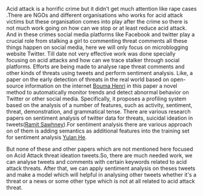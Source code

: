 Acid attack is a horrific crime but it didn’t get much attention like rape cases .There are NGOs and different organisations who works for acid attack victims but these organisation comes into play after the crime so there is not much work going on how can we stop or at least reduce acid attack.
And in these crimes social media platforms like Facebook and twitter play a crucial role from stalking a girl to commenting threat comments all these things happen on social media, here we will only focus on microblogging website Twitter. Till date not very effective work was done specially focusing on acid attacks and how can we trace stalker through social platforms.
Efforts are being made to analyse rape threat comments and other kinds of threats using tweets and perform sentiment analysis.
Like, a paper on the early detection of threats in the real world based on open-source information on the internet [Bouma Henri](https://pdfs.semanticscholar.org/9dcc/7bb08e46f3d4ffe7025b76f55d1a702f1a94.pdf) in this paper a novel method to automatically monitor trends and detect abnormal behavior on Twitter or other social media. Specifically, it proposes a profiling system based on the analysis of a number of features, such as activity, sentiment, threat, demonstration, and grammatical tense.
There are various research papers on sentiment analysis of twitter data for threats, suicidal ideation in tweets([Ramit Sawhney](http://www.aclweb.org/anthology/P18-3013)).For sentiment analysis there are various approach on of them is adding semantics as additional features into the training set for sentiment analysis [Yulan He](https://link.springer.com/content/pdf/10.1007%2F978-3-642-35176-1_32.pdf).
                                         
But none of these and other papers which are not mentioned here focused on Acid Attack threat ideation tweets.So, there are much needed work, we can analyse tweets and comments with certain keywords related to acid attack threats. After that, we can apply sentiment analysis on theses tweets and make a model which will helpful in analysing other tweets whether it's a threat or a news or some other type which is not at all related to acid attack threat.
